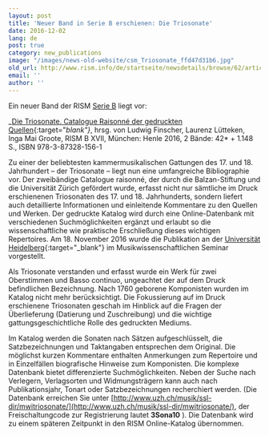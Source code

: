```yaml
---
layout: post
title: 'Neuer Band in Serie B erschienen: Die Triosonate'
date: 2016-12-02
lang: de
post: true
category: new_publications
image: "/images/news-old-website/csm_Triosonate_ffd47d31b6.jpg"
old_url: http://www.rism.info/de/startseite/newsdetails/browse/62/article/64/new-volume-in-series-b-published-trio-sonatas.html
email: ''
author: ''
---
```


Ein neuer Band der RISM [Serie B](/de/publikationen.html#c2619) liegt vor:

_[Die Triosonate. Catalogue Raisonné der gedruckten Quellen](http://www.henle.de/en/detail/index.html?Title=Die+Triosonate.+Catalogue+Raisonn%C3%A9+der+gedruckten+Quellen_2531){:target="_blank"}_, hrsg. von Ludwig Finscher, Laurenz Lütteken, Inga Mai Groote, RISM B XVII, München: Henle 2016, 2 Bände: 42\* + 1.148 S., ISBN 978-3-87328-156-1

Zu einer der beliebtesten kammermusikalischen Gattungen des 17. und 18. Jahrhundert – der Triosonate – liegt nun eine umfangreiche Bibliographie vor. Der zweibändige Catalogue raisonné, der durch die Balzan-Stiftung und die Universität Zürich gefördert wurde, erfasst nicht nur sämtliche im Druck erschienenen Triosonaten des 17. und 18. Jahrhunderts, sondern liefert auch detaillierte Informationen und einleitende Kommentare zu den Quellen und Werken. Der gedruckte Katalog wird durch eine Online-Datenbank mit verschiedenen Suchmöglichkeiten ergänzt und erlaubt so die wissenschaftliche wie praktische Erschließung dieses wichtigen Repertoires. Am 18. November 2016 wurde die Publikation an der [Universität Heidelberg](https://www.uni-heidelberg.de/presse/meldungen/2016/m20161114_die-triosonate-des-17-und-18-jahrhunderts.html){:target="_blank"} im Musikwissenschaftlichen Seminar vorgestellt.

Als Triosonate verstanden und erfasst wurde ein Werk für zwei Oberstimmen und Basso continuo, ungeachtet der auf dem Druck befindlichen Bezeichnung. Nach 1760 geborene Komponisten wurden im Katalog nicht mehr berücksichtigt. Die Fokussierung auf im Druck erschienene Triosonaten geschah im Hinblick auf die Fragen der Überlieferung (Datierung und Zuschreibung) und die wichtige gattungsgeschichtliche Rolle des gedruckten Mediums.

Im Katalog werden die Sonaten nach Sätzen aufgeschlüsselt, die Satzbezeichnungen und Taktangaben entsprechen dem Original. Die möglichst kurzen Kommentare enthalten Anmerkungen zum Repertoire und in Einzelfällen biografische Hinweise zum Komponisten. Die komplexe Datenbank bietet differenzierte Suchmöglichkeiten. Neben der Suche nach Verlegern, Verlagsorten und Widmungsträgern kann auch nach Publikationsjahr, Tonart oder Satzbezeichnungen recherchiert werden. (Die Datenbank erreichen Sie unter [http://www.uzh.ch/musik/ssl-dir/mwitriosonate/](http://www.uzh.ch/musik/ssl-dir/mwitriosonate/), der Freischaltungcode zur Registrierung lautet **3Sona10** ). Die Datenbank wird zu einem späteren Zeitpunkt in den RISM Online-Katalog übernommen.


